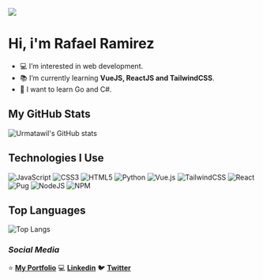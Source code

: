 ![](https://user-images.githubusercontent.com/32855784/115655029-5d905680-a300-11eb-93c6-d942d0a629fa.png)

# Hi, i'm Rafael Ramirez

- 💻 I’m interested in web development. 
- 📚 I’m currently learning **VueJS, ReactJS and TailwindCSS**.
- 📖 I want to learn Go and C#.

## My GitHub Stats

![Urmatawil's GitHub stats](https://github-readme-stats.vercel.app/api?username=urmatawil&show_icons=true&theme=tokyonight)

## Technologies I Use

![JavaScript](https://img.shields.io/badge/javascript-%23323330.svg?style=for-the-badge&logo=javascript&logoColor=%23F7DF1E)
![CSS3](https://img.shields.io/badge/css3-%231572B6.svg?style=for-the-badge&logo=css3&logoColor=white)
![HTML5](https://img.shields.io/badge/html5-%23E34F26.svg?style=for-the-badge&logo=html5&logoColor=white)
![Python](https://img.shields.io/badge/python-3670A0?style=for-the-badge&logo=python&logoColor=ffdd54)
![Vue.js](https://img.shields.io/badge/vuejs-%2335495e.svg?style=for-the-badge&logo=vuedotjs&logoColor=%234FC08D)
![TailwindCSS](https://img.shields.io/badge/tailwindcss-%2338B2AC.svg?style=for-the-badge&logo=tailwind-css&logoColor=white)
![React](https://img.shields.io/badge/react-%2320232a.svg?style=for-the-badge&logo=react&logoColor=%2361DAFB)
![Pug](https://img.shields.io/badge/Pug-FFF?style=for-the-badge&logo=pug&logoColor=A86454)
![NodeJS](https://img.shields.io/badge/node.js-6DA55F?style=for-the-badge&logo=node.js&logoColor=white)
![NPM](https://img.shields.io/badge/NPM-%23000000.svg?style=for-the-badge&logo=npm&logoColor=white)

## Top Languages

![Top Langs](https://github-readme-stats.vercel.app/api/top-langs/?username=urmatawil&theme=tokyonight&layout=compact)

### _Social Media_
⭐ **[My Portfolio](https://urmatawil.xyz)**
💻 **[Linkedin](https://www.linkedin.com/in/urmatawil/)**
🐦 **[Twitter](https://twitter.com/Urm_At_Awil)**
